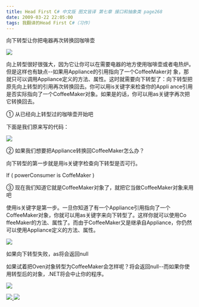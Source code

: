 ```yaml
---
title: Head First C# 中文版 图文皆译 第七章 接口和抽象类 page268
date: 2009-03-22 22:05:00
tags: 我翻译的Head First C#（习作）
---
```

向下转型让你把电器再次转换回咖啡壶

  

![](https://p-blog.csdn.net/images/p_blog_csdn_net/cuipengfei1/EntryImages/20090322/2009-03-22_21-56-50.jpg)

向上转型很好很强大，因为它让你可以在需要电器的地方使用咖啡壶或者电热炉。但是这样也有缺点--如果用Appliance的引用指向了一个CoffeeMaker对
象，那就只可以调用Appliance定义的方法、属性。这时就需要向下转型了：向下转型把原先向上转型的引用再次转换回去。你可以用is关键字来检查你的Appli
ance引用是否实际指向了一个CoffeeMaker对象。如果是的话，你可以用as关键字再次把它转换回去。

  

①  从已经向上转型过的咖啡壶开始吧

  

下面是我们原来写的代码：

  

![](https://p-blog.csdn.net/images/p_blog_csdn_net/cuipengfei1/EntryImages/20090322/2009-03-22_21-42-53.jpg)

②  如果我们想要把Appliance转换回CoffeeMaker怎么办？

  

向下转型的第一步就是用is关键字检查向下转型是否可行。

If ( powerConsumer is CoffeMaker )

  

③  现在我们知道它就是CoffeeMaker对象了，就把它当做CoffeeMaker对象来用吧

  

使用is关键字是第一步。一旦你知道了有一个Appliance引用指向了一个CoffeeMaker对象，你就可以用as关键字来向下转型了。这样你就可以使用Co
ffeeMaker的方法、属性了。而由于CoffeeMaker又是继承自Appliance，你仍然可以使用Appliance定义的方法、属性。

  

![](https://p-blog.csdn.net/images/p_blog_csdn_net/cuipengfei1/EntryImages/20090322/2009-03-22_21-49-01.jpg)

如果向下转型失败，as将会返回null

  

如果试着把Oven对象转型为CoffeeMaker会怎样呢？将会返回null--而如果你使用转型后的对象，.NET将会中止你的程序。

![](https://p-blog.csdn.net/images/p_blog_csdn_net/cuipengfei1/EntryImages/20090322/2009-03-22_21-52-07.jpg)



[ ![](https://profile.csdnimg.cn/5/2/5/3_cuipengfei1)
![](https://g.csdnimg.cn/static/user-reg-year/1x/11.png)
](https://blog.csdn.net/cuipengfei1)





